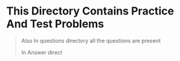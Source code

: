 # This Directory Contains Practice And Test Problems 

> Also In questions directory all the questions are present 
> 
> In Answer direct